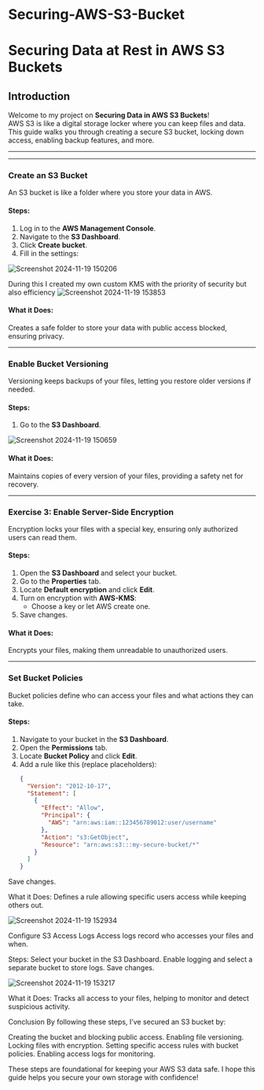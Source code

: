 # Securing-AWS-S3-Bucket

# Securing Data at Rest in AWS S3 Buckets

## Introduction
Welcome to my project on **Securing Data in AWS S3 Buckets**!  
AWS S3 is like a digital storage locker where you can keep files and data. This guide walks you through creating a secure S3 bucket, locking down access, enabling backup features, and more.

---

---

### Create an S3 Bucket
An S3 bucket is like a folder where you store your data in AWS.

#### Steps:
1. Log in to the **AWS Management Console**.
2. Navigate to the **S3 Dashboard**.
3. Click **Create bucket**.
4. Fill in the settings:

![Screenshot 2024-11-19 150206](https://github.com/user-attachments/assets/a7c93540-be2c-4aef-8061-15c38de94405)

During this I created my own custom KMS with the priority of security but also efficiency
![Screenshot 2024-11-19 153853](https://github.com/user-attachments/assets/53996fbe-2241-434b-bb10-00b6b1b578f5)

#### What it Does:
Creates a safe folder to store your data with public access blocked, ensuring privacy.

---

### Enable Bucket Versioning
Versioning keeps backups of your files, letting you restore older versions if needed.

#### Steps:
1. Go to the **S3 Dashboard**.

![Screenshot 2024-11-19 150659](https://github.com/user-attachments/assets/64938845-2143-401b-94bc-953698d38386)



#### What it Does:
Maintains copies of every version of your files, providing a safety net for recovery.

---

### Exercise 3: Enable Server-Side Encryption
Encryption locks your files with a special key, ensuring only authorized users can read them.

#### Steps:
1. Open the **S3 Dashboard** and select your bucket.
2. Go to the **Properties** tab.
3. Locate **Default encryption** and click **Edit**.
4. Turn on encryption with **AWS-KMS**:
   - Choose a key or let AWS create one.
5. Save changes.

#### What it Does:
Encrypts your files, making them unreadable to unauthorized users.

---

### Set Bucket Policies
Bucket policies define who can access your files and what actions they can take.

#### Steps:
1. Navigate to your bucket in the **S3 Dashboard**.
2. Open the **Permissions** tab.
3. Locate **Bucket Policy** and click **Edit**.
4. Add a rule like this (replace placeholders):
   ```json
   {
     "Version": "2012-10-17",
     "Statement": [
       {
         "Effect": "Allow",
         "Principal": {
           "AWS": "arn:aws:iam::123456789012:user/username"
         },
         "Action": "s3:GetObject",
         "Resource": "arn:aws:s3:::my-secure-bucket/*"
       }
     ]
   }

Save changes.

What it Does:
Defines a rule allowing specific users access while keeping others out.


![Screenshot 2024-11-19 152934](https://github.com/user-attachments/assets/e21579dc-5a93-4c3b-b3fb-033e4be7655d)

Configure S3 Access Logs
Access logs record who accesses your files and when.

Steps:
Select your bucket in the S3 Dashboard.
Enable logging and select a separate bucket to store logs.
Save changes.

![Screenshot 2024-11-19 153217](https://github.com/user-attachments/assets/76b6f251-3023-46f6-a95b-8288664de1d8)


What it Does:
Tracks all access to your files, helping to monitor and detect suspicious activity.

Conclusion
By following these steps, I’ve secured an S3 bucket by:

Creating the bucket and blocking public access.
Enabling file versioning.
Locking files with encryption.
Setting specific access rules with bucket policies.
Enabling access logs for monitoring.

These steps are foundational for keeping your AWS S3 data safe. I hope this guide helps you secure your own storage with confidence!


